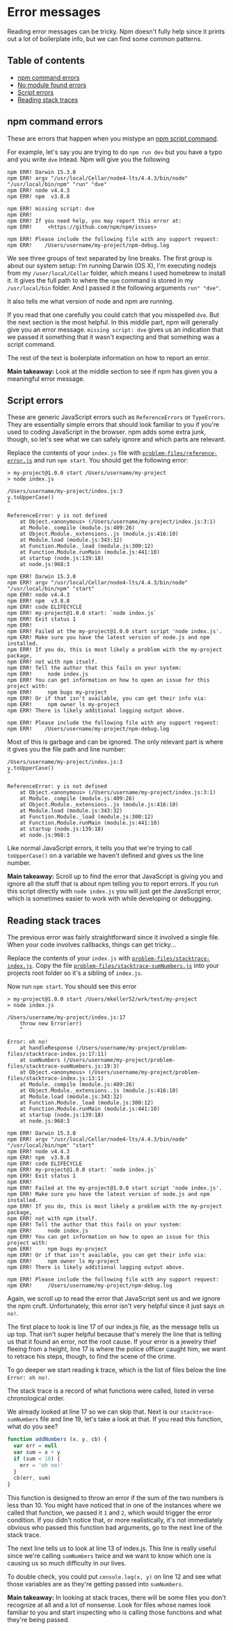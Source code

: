Error messages
==============

Reading error messages can be tricky. Npm doesn't fully help since it prints out a lot of boilerplate info, but we can find some common patterns.

## Table of contents

* [npm command errors](#npm-command-errors)
* [No module found errors](#no-module-found-errors)
* [Script errors](#script)
* [Reading stack traces](#reading-stack-traces)

## npm command errors

These are errors that happen when you mistype an [npm script command](2-run-commands.md).

For example, let's say you are trying to do `npm run dev` but you have a typo and you write `dve` intead. Npm will give you the following

```
npm ERR! Darwin 15.3.0
npm ERR! argv "/usr/local/Cellar/node4-lts/4.4.3/bin/node" "/usr/local/bin/npm" "run" "dve"
npm ERR! node v4.4.3
npm ERR! npm  v3.8.8

npm ERR! missing script: dve
npm ERR!
npm ERR! If you need help, you may report this error at:
npm ERR!     <https://github.com/npm/npm/issues>

npm ERR! Please include the following file with any support request:
npm ERR!    /Users/username/my-project/npm-debug.log
```

We see three groups of text separated by line breaks. The first group is about our system setup: I'm running Darwin (OS X), I'm executing nodejs from my `/user/local/Cellar` folder, which means I used homebrew to install it. It gives the full path to where the `npm` command is stored in my `/usr/local/bin` folder. And I passed it the following arguments `run" "dve"`.

It also tells me what version of node and npm are running.

If you read that one carefully you could catch that you misspelled `dve`. But the next section is the most helpful. In this middle part, npm will generally give you an error message. `missing script: dve` gives us an indication that we passed it something that it wasn't expecting and that something was a script command. 

The rest of the text is boilerplate information on how to report an error.

**Main takeaway:** Look at the middle section to see if npm has given you a meaningful error message.

## Script errors

These are generic JavaScript errors such as `ReferenceErrors` or `TypeErrors`. They are essentially simple errors that should look familiar to you if you're used to coding JavaScript in the browser. npm adds some extra junk, though, so let's see what we can safely ignore and which parts are relevant.

Replace the contents of your `index.js` file with [`problem-files/reference-error.js`](../problem-files/reference-error.js) and run `npm start`. You should get the following error:

```
> my-project@1.0.0 start /Users/username/my-project
> node index.js

/Users/username/my-project/index.js:3
y.toUpperCase()
^

ReferenceError: y is not defined
    at Object.<anonymous> (/Users/username/my-project/index.js:3:1)
    at Module._compile (module.js:409:26)
    at Object.Module._extensions..js (module.js:416:10)
    at Module.load (module.js:343:32)
    at Function.Module._load (module.js:300:12)
    at Function.Module.runMain (module.js:441:10)
    at startup (node.js:139:18)
    at node.js:968:3

npm ERR! Darwin 15.3.0
npm ERR! argv "/usr/local/Cellar/node4-lts/4.4.3/bin/node" "/usr/local/bin/npm" "start"
npm ERR! node v4.4.3
npm ERR! npm  v3.8.8
npm ERR! code ELIFECYCLE
npm ERR! my-project@1.0.0 start: `node index.js`
npm ERR! Exit status 1
npm ERR!
npm ERR! Failed at the my-project@1.0.0 start script 'node index.js'.
npm ERR! Make sure you have the latest version of node.js and npm installed.
npm ERR! If you do, this is most likely a problem with the my-project package,
npm ERR! not with npm itself.
npm ERR! Tell the author that this fails on your system:
npm ERR!     node index.js
npm ERR! You can get information on how to open an issue for this project with:
npm ERR!     npm bugs my-project
npm ERR! Or if that isn't available, you can get their info via:
npm ERR!     npm owner ls my-project
npm ERR! There is likely additional logging output above.

npm ERR! Please include the following file with any support request:
npm ERR!    /Users/username/my-project/npm-debug.log
```

Most of this is garbage and can be ignored. The only relevant part is where it gives you the file path and line number:

```
/Users/username/my-project/index.js:3
y.toUpperCase()
^

ReferenceError: y is not defined
    at Object.<anonymous> (/Users/username/my-project/index.js:3:1)
    at Module._compile (module.js:409:26)
    at Object.Module._extensions..js (module.js:416:10)
    at Module.load (module.js:343:32)
    at Function.Module._load (module.js:300:12)
    at Function.Module.runMain (module.js:441:10)
    at startup (node.js:139:18)
    at node.js:968:3
```

Like normal JavaScript errors, it tells you that we're trying to call `toUpperCase()` on a variable we haven't defined and gives us the line number.

**Main takeaway:** Scroll up to find the error that JavaScript is giving you and ignore all the stuff that is about npm telling you to report errors. If you run this script directly with `node index.js` you will just get the JavaScript error, which is sometimes easier to work with while developing or debugging.

## Reading stack traces

The previous error was fairly straightforward since it involved a single file. When your code involves callbacks, things can get tricky...

Replace the contents of your `index.js` with [`problem-files/stacktrace-index.js`](../problem-files/stacktrace-index.js). Copy the file [`problem-files/stacktrace-sumNumbers.js`](../problem-files/stacktrace-sumNumbers.js) into your projects root folder so it's a sibling of `index.js`.

Now run `npm start`. You should see this error 

```
> my-project@1.0.0 start /Users/mkeller52/wrk/test/my-project
> node index.js

/Users/username/my-project/index.js:17
    throw new Error(err)
    ^

Error: oh no!
    at handleResponse (/Users/username/my-project/problem-files/stacktrace-index.js:17:11)
    at sumNumbers (/Users/username/my-project/problem-files/stacktrace-sumNumbers.js:19:3)
    at Object.<anonymous> (/Users/username/my-project/problem-files/stacktrace-index.js:13:1)
    at Module._compile (module.js:409:26)
    at Object.Module._extensions..js (module.js:416:10)
    at Module.load (module.js:343:32)
    at Function.Module._load (module.js:300:12)
    at Function.Module.runMain (module.js:441:10)
    at startup (node.js:139:18)
    at node.js:968:3

npm ERR! Darwin 15.3.0
npm ERR! argv "/usr/local/Cellar/node4-lts/4.4.3/bin/node" "/usr/local/bin/npm" "start"
npm ERR! node v4.4.3
npm ERR! npm  v3.8.8
npm ERR! code ELIFECYCLE
npm ERR! my-project@1.0.0 start: `node index.js`
npm ERR! Exit status 1
npm ERR!
npm ERR! Failed at the my-project@1.0.0 start script 'node index.js'.
npm ERR! Make sure you have the latest version of node.js and npm installed.
npm ERR! If you do, this is most likely a problem with the my-project package,
npm ERR! not with npm itself.
npm ERR! Tell the author that this fails on your system:
npm ERR!     node index.js
npm ERR! You can get information on how to open an issue for this project with:
npm ERR!     npm bugs my-project
npm ERR! Or if that isn't available, you can get their info via:
npm ERR!     npm owner ls my-project
npm ERR! There is likely additional logging output above.

npm ERR! Please include the following file with any support request:
npm ERR!     /Users/username/my-project/npm-debug.log
```

Again, we scroll up to read the error that JavaScript sent us and we ignore the npm cruft. Unfortunately, this error isn't very helpful since it just says `oh no!`.

The first place to look is line 17 of our index.js file, as the message tells us up top. That isn't super helpful because that's merely the line that is telling us that it found an error, not the root cause. If your error is a jewelry thief fleeing from a height, line 17 is where the police officer caught him, we want to retrace his steps, though, to find the scene of the crime.

To go deeper we start reading k trace, which is the list of files below the line `Error: oh no!`.

The stack trace is a record of what functions were called, listed in verse chronological order.

We already looked at line 17 so we can skip that. Next is our `stacktrace-sumNumbers` file and line 19, let's take a look at that. If you read this function, what do you see? 

```js
function addNumbers (x, y, cb) {
  var err = null
  var sum = x + y
  if (sum < 10) {
    err = 'oh no!'
  }
  cb(err, sum)
}
```

This function is designed to throw an error if the sum of the two numbers is less than 10. You might have noticed that in one of the instances where we called that function, we passed it `1` and `2`, which would trigger the error condition. If you didn't notice that, or more realistically, it's not immediately obvious who passed this function bad arguments, go to the next line of the stack trace.

The next line tells us to look at line 13 of index.js. This line is really useful since we're calling `sumNumbers` twice and we want to know which one is causing us so much difficulty in our lives.

To double check, you could put `console.log(x, y)` on line 12 and see what those variables are as they're getting passed into `sumNumbers`.

**Main takeaway:** In looking at stack traces, there will be some files you don't recognize at all and a lot of nonsense. Look for files whose names look familiar to you and start inspecting who is calling those functions and what they're being passed.
